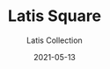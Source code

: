 ---
subtitle: "Latis Collection"
image_secondary: "img/f68f06f811a71c7a336aaae0dbb388cca41c06a9-2400x1200.png"
description: "Engineered%20with%20versatility%20in%20mind%2C%20Latis%u2019s%20intelligent%2C%20fail-safe%20design%20easily%20adapts%20to%20a%20wide%20range%20of%20spaces%2C%20looks%2C%20and%20architectural%20conditions.%20Evocative%20of%20a%20structural%20I-beam%2C%20its%20deceptively%20minimalist%20profile%20packs%20robust%20performance%20capabilities%20into%20RBW%u2019s%20new%20optic%20platform."
category: "Pendants"
designer: "Rbw"
tags: 
  - "Pendants"
title: "Latis Square"
href: "https://rbw.com/products/latis-square/44-pcxx-dasy-iasy-27-277_10_din-no_s"
image_primary: "img/LS4_default.jpg"
manufacturer: "Rich Brilliant Willing"
slug: "/manufacturers/rbw/pendants/rbw-latis-square"
date: "2021-05-13"
---